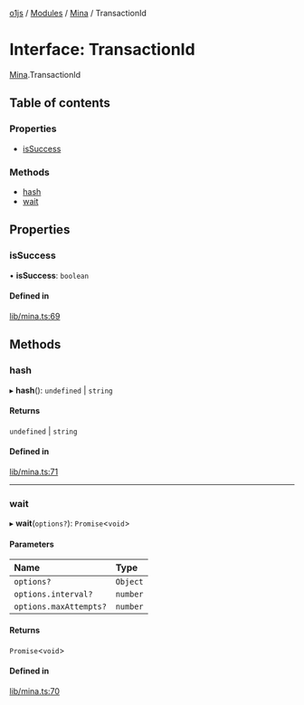 [o1js](../README.md) / [Modules](../modules.md) / [Mina](../modules/Mina.md) / TransactionId

# Interface: TransactionId

[Mina](../modules/Mina.md).TransactionId

## Table of contents

### Properties

- [isSuccess](Mina.TransactionId.md#issuccess)

### Methods

- [hash](Mina.TransactionId.md#hash)
- [wait](Mina.TransactionId.md#wait)

## Properties

### isSuccess

• **isSuccess**: `boolean`

#### Defined in

[lib/mina.ts:69](https://github.com/o1-labs/o1js/blob/fec4d35f/src/lib/mina.ts#L69)

## Methods

### hash

▸ **hash**(): `undefined` \| `string`

#### Returns

`undefined` \| `string`

#### Defined in

[lib/mina.ts:71](https://github.com/o1-labs/o1js/blob/fec4d35f/src/lib/mina.ts#L71)

___

### wait

▸ **wait**(`options?`): `Promise`<`void`\>

#### Parameters

| Name | Type |
| :------ | :------ |
| `options?` | `Object` |
| `options.interval?` | `number` |
| `options.maxAttempts?` | `number` |

#### Returns

`Promise`<`void`\>

#### Defined in

[lib/mina.ts:70](https://github.com/o1-labs/o1js/blob/fec4d35f/src/lib/mina.ts#L70)
